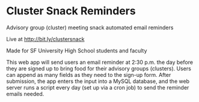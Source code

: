 # Cluster Snack Reminders
Advisory group (cluster) meeting snack automated email reminders


Live at http://bit.ly/clustersnack

Made for SF University High School students and faculty

This web app will send users an email reminder at 2:30 p.m. the day before they are signed up to bring food
for their advisory groups (clusters). Users can append as many fields as they need to the sign-up form. After submission,
the app enters the input into a MySQL database, and the web server runs a script every day (set up via a cron job)
to send the reminder emails needed.
